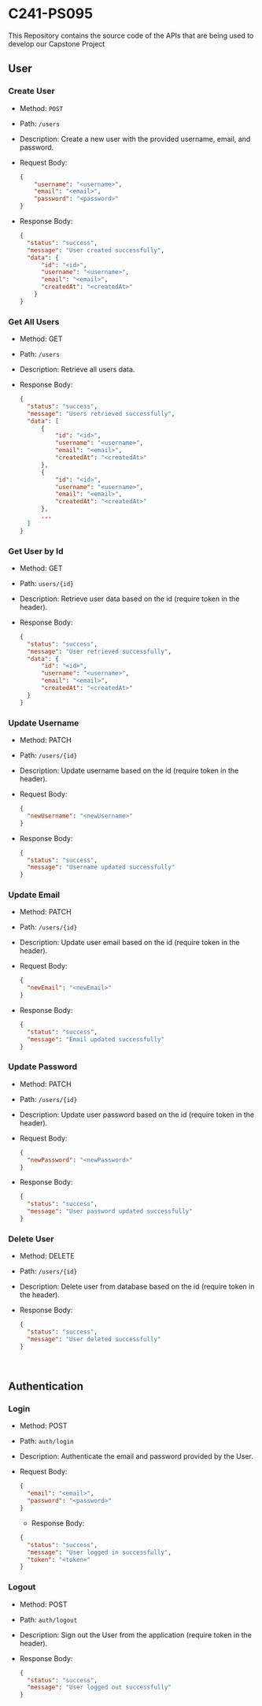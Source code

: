 # C241-PS095 
This Repository contains the source code of the APIs that are being used to develop our Capstone Project <br>

## User

### Create User
- Method: `POST`
- Path: `/users`
- Description: Create a new user with the provided username, email, and password.
- Request Body:

  ```json
  {
      "username": "<username>",
      "email": "<email>",
      "password": "<password>"
  }
  ```

- Response Body:
  
  ```json
  {
    "status": "success",
    "message": "User created successfully",
    "data": {
        "id": "<id>",
        "username": "<username>",
        "email": "<email>",
        "createdAt": "<createdAt>"
      }
  }
  ```

### Get All Users
- Method: GET
- Path: `/users`
- Description: Retrieve all users data.
- Response Body:

  ```json
  {
    "status": "success",
    "message": "Users retrieved successfully",
    "data": [
        {
            "id": "<id>",
            "username": "<username>",
            "email": "<email>",
            "createdAt": "<createdAt>"
        },
        {
            "id": "<id>",
            "username": "<username>",
            "email": "<email>",
            "createdAt": "<createdAt>"
        },
        ...
    ]
  }
  ```

### Get User by Id
- Method: GET
- Path: `users/{id}`
- Description: Retrieve user data based on the id (require token in the header).
- Response Body:

  ```json
  {
    "status": "success",
    "message": "User retrieved successfully",
    "data": {
        "id": "<id>",
        "username": "<username>",
        "email": "<email>",
        "createdAt": "<createdAt>"
    }
  }
  ```

### Update Username
- Method: PATCH
- Path: `/users/{id}`
- Description: Update username based on the id (require token in the header).
- Request Body:
  
  ```json
  {
    "newUsername": "<newUsername>"
  }
  ```

- Response Body:

  ```json
  {
    "status": "success",
    "message": "Username updated successfully"
  }
  ```

### Update Email
- Method: PATCH
- Path: `/users/{id}`
- Description: Update user email based on the id (require token in the header).
- Request Body:
  
  ```json
  {
    "newEmail": "<newEmail>"
  }
  ```

- Response Body:

  ```json
  {
    "status": "success",
    "message": "Email updated successfully"
  }
  ```

### Update Password
- Method: PATCH
- Path: `/users/{id}`
- Description: Update user password based on the id (require token in the header).
- Request Body:
  
  ```json
  {
    "newPassword": "<newPassword>"
  }
  ```

- Response Body:

  ```json
  {
    "status": "success",
    "message": "User password updated successfully"
  }
  ```

### Delete User
- Method: DELETE
- Path: `/users/{id}`
- Description: Delete user from database based on the id (require token in the header).
- Response Body:

  ```json
  {
    "status": "success",
    "message": "User deleted successfully"
  }
  ``` 
  <br>


## Authentication

### Login
- Method: POST
- Path: `auth/login`
- Description: Authenticate the email and password provided by the User.
- Request Body:

  ```json
  {
    "email": "<email>",
    "password": "<password>"
  }
  ```

  - Response Body:

  ```json
  {
    "status": "success",
    "message": "User logged in successfully",
    "token": "<token>"
  }
  ```

### Logout
- Method: POST
- Path: `auth/logout`
- Description: Sign out the User from the application (require token in the header).
- Response Body:

  ```json
  {
    "status": "success",
    "message": "User logged out successfully"
  }
  ```